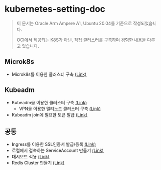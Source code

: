 # kubernetes-setting-doc

> 이 문서는 Oracle Arm Ampere A1, Ubuntu 20.04를 기준으로 작성되었습니다.
>
> OCI에서 제공되는 K8S가 아닌, 직접 클러스터를 구축하며 경험한 내용을 다루고 있습니다.

## Microk8s
- Microk8s를 이용한 클러스터 구축 [(Link)](https://github.com/inerplat/kubernetes-setting-doc/blob/main/microk8s/readme.md)

## Kubeadm
- Kubeadm을 이용한 클러스터 구축 [(Link)](https://github.com/inerplat/kubernetes-setting-doc/blob/main/kubeadm/readme.md)
  - VPN을 이용한 멀티노드 클러스터 구축 [(Link)](https://github.com/inerplat/kubernetes-setting-doc/blob/main/kubeadm/multi-node-vpn.md)
- Kubeadm join에 필요한 토큰 발급 [(Link)](https://github.com/inerplat/kubernetes-setting-doc/blob/main/kubeadm/kubeadm-join.md)

## 공통
- Ingress를 이용한 SSL인증서 발급/등록 [(Link)](https://github.com/inerplat/kubernetes-setting-doc/blob/main/ssl_certify_with_ingress.md)
- 로컬에서 접속하는 ServiceAccount 만들기 [(Link)](https://github.com/inerplat/kubernetes-setting-doc/blob/main/create_serviceaccount.md)
- 대시보드 적용 [(Link)](https://github.com/inerplat/kubernetes-setting-doc/blob/main/dashboard.md)
- Redis Cluster 만들기 [(Link)](https://github.com/inerplat/kubernetes-setting-doc/blob/main/redis-cluster.md)
